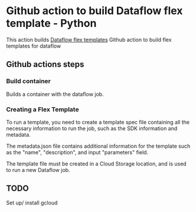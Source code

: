 # Github action to build Dataflow flex template - Python  

This action builds [Dataflow flex templates](https://github.com/GoogleCloudPlatform/python-docs-samples/blob/master/dataflow/flex-templates/streaming_beam/README.md)
Github action to build flex templates for dataflow

## Github actions steps

### Build container
Builds a container with the dataflow job. 

### Creating a Flex Template
To run a template, you need to create a template spec file containing all the necessary information to run the job, such as the SDK information and metadata.

The metadata.json file contains additional information for the template such as the "name", "description", and input "parameters" field.

The template file must be created in a Cloud Storage location, and is used to run a new Dataflow job.


## TODO 

Set up/ install gcloud 
